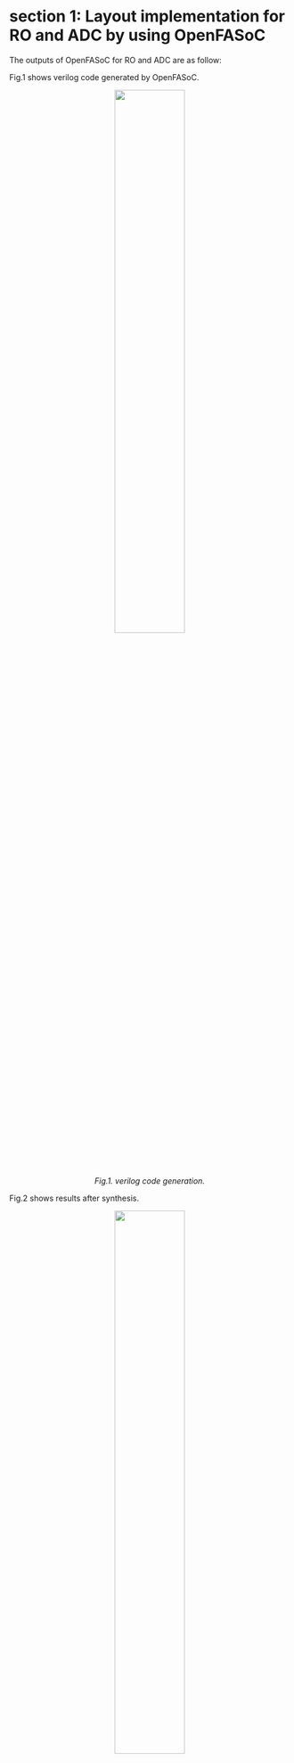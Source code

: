 # section 1: Layout implementation for RO and ADC by using OpenFASoC

The outputs of OpenFASoC for RO and ADC are as follow:<br>

Fig.1 shows verilog code generated by OpenFASoC.
<p align="center">
 <img src=""  style="width:50%"/>
    <br>
    <em>Fig.1. verilog code generation.</em>
</p>

Fig.2 shows results after synthesis.
<p align="center">
 <img src=""  style="width:50%"/>
    <br>
    <em>Fig.2. the result of synthesis.</em>
</p>
